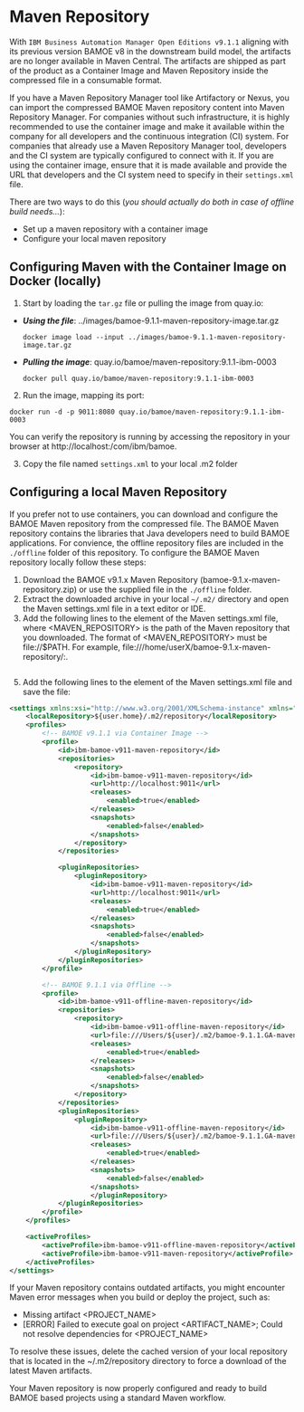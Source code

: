 # Maven Repository

With `IBM Business Automation Manager Open Editions v9.1.1` aligning with its previous version BAMOE v8 in the downstream build model, the artifacts are no longer available in Maven Central. The artifacts are shipped as part of the product as a Container Image and Maven Repository inside the compressed file in a consumable format.

If you have a Maven Repository Manager tool like Artifactory or Nexus, you can import the compressed BAMOE Maven repository content into Maven Repository Manager. For companies without such infrastructure, it is highly recommended to use the container image and make it available within the company for all developers and the continuous integration (CI) system. For companies that already use a Maven Repository Manager tool, developers and the CI system are typically configured to connect with it. If you are using the container image, ensure that it is made available and provide the URL that developers and the CI system need to specify in their `settings.xml` file.

There are two ways to do this (_you should actually do both in case of offline build needs..._):

- Set up a maven repository with a container image
- Configure your local maven repository

## Configuring Maven with the Container Image on Docker (locally)
1.  Start by loading the `tar.gz` file or pulling the image from quay.io:

- **_Using the file_**:  ../images/bamoe-9.1.1-maven-repository-image.tar.gz

    ~~~shell
    docker image load --input ../images/bamoe-9.1.1-maven-repository-image.tar.gz
    ~~~

- **_Pulling the image_**:  quay.io/bamoe/maven-repository:9.1.1-ibm-0003

    ~~~shell
    docker pull quay.io/bamoe/maven-repository:9.1.1-ibm-0003
    ~~~

2.  Run the image, mapping its port:

~~~shell
docker run -d -p 9011:8080 quay.io/bamoe/maven-repository:9.1.1-ibm-0003
~~~

You can verify the repository is running by accessing the repository in your browser at http://localhost:<PORT>/com/ibm/bamoe.

3. Copy the file named `settings.xml` to your local .m2 folder

## Configuring a local Maven Repository 
If you prefer not to use containers, you can download and configure the BAMOE Maven repository from the compressed file. The BAMOE Maven repository contains the libraries that Java developers need to build BAMOE applications.  For convience, the offline repository files are included in the `./offline` folder of this repository.  To configure the BAMOE Maven repository locally follow these steps:

1.  Download the BAMOE v9.1.x Maven Repository (bamoe-9.1.x-maven-repository.zip) or use the supplied file in the `./offline` folder.
2.  Extract the downloaded archive in your local `~/.m2/` directory and open the Maven settings.xml file in a text editor or IDE.
4.  Add the following lines to the <profiles> element of the Maven settings.xml file, where <MAVEN_REPOSITORY> is the path of the Maven repository that you downloaded. The format of <MAVEN_REPOSITORY> must be file://$PATH. For example, file:///home/userX/bamoe-9.1.x-maven-repository/:.

```xml
```

5.  Add the following lines to the <activeProfiles> element of the Maven settings.xml file and save the file:

```xml
<settings xmlns:xsi="http://www.w3.org/2001/XMLSchema-instance" xmlns="http://maven.apache.org/SETTINGS/1.0.0" xsi:schemaLocation="http://maven.apache.org/SETTINGS/1.0.0 http://maven.apache.org/xsd/settings-1.0.0.xsd">
    <localRepository>${user.home}/.m2/repository</localRepository>
    <profiles>
        <!-- BAMOE v9.1.1 via Container Image -->
        <profile>
            <id>ibm-bamoe-v911-maven-repository</id>
            <repositories>
                <repository>
                    <id>ibm-bamoe-v911-maven-repository</id>
                    <url>http://localhost:9011</url>
                    <releases>
                        <enabled>true</enabled>
                    </releases>
                    <snapshots>
                        <enabled>false</enabled>
                    </snapshots>
                </repository>
            </repositories>

            <pluginRepositories>
                <pluginRepository>
                    <id>ibm-bamoe-v911-maven-repository</id>
                    <url>http://localhost:9011</url>
                    <releases>
                        <enabled>true</enabled>
                    </releases>
                    <snapshots>
                        <enabled>false</enabled>
                    </snapshots>
                </pluginRepository>
            </pluginRepositories>
        </profile>

        <!-- BAMOE 9.1.1 via Offline -->
        <profile>
            <id>ibm-bamoe-v911-offline-maven-repository</id>
            <repositories>
                <repository>
                    <id>ibm-bamoe-v911-offline-maven-repository</id>
                    <url>file:///Users/${user}/.m2/bamoe-9.1.1.GA-maven-repository</url>
                    <releases>
                        <enabled>true</enabled>
                    </releases>
                    <snapshots>
                        <enabled>false</enabled>
                    </snapshots>
                </repository>
            </repositories>
            <pluginRepositories>
                <pluginRepository>
                    <id>ibm-bamoe-v911-offline-maven-repository</id>
                    <url>file:///Users/${user}/.m2/bamoe-9.1.1.GA-maven-repository</url>
                    <releases>
                        <enabled>true</enabled>
                    </releases>
                    <snapshots>
                        <enabled>false</enabled>
                    </snapshots>
                    </pluginRepository>
            </pluginRepositories>
        </profile>
    </profiles>

    <activeProfiles>
        <activeProfile>ibm-bamoe-v911-offline-maven-repository</activeProfile>
        <activeProfile>ibm-bamoe-v911-maven-repository</activeProfile>
    </activeProfiles>
</settings>
```

If your Maven repository contains outdated artifacts, you might encounter Maven error messages when you build or deploy the project, such as:

-  Missing artifact <PROJECT_NAME>
- [ERROR] Failed to execute goal on project <ARTIFACT_NAME>; Could not resolve dependencies for <PROJECT_NAME>

To resolve these issues, delete the cached version of your local repository that is located in the ~/.m2/repository directory to force a download of the latest Maven artifacts.

Your Maven repository is now properly configured and ready to build BAMOE based projects using a standard Maven workflow.



